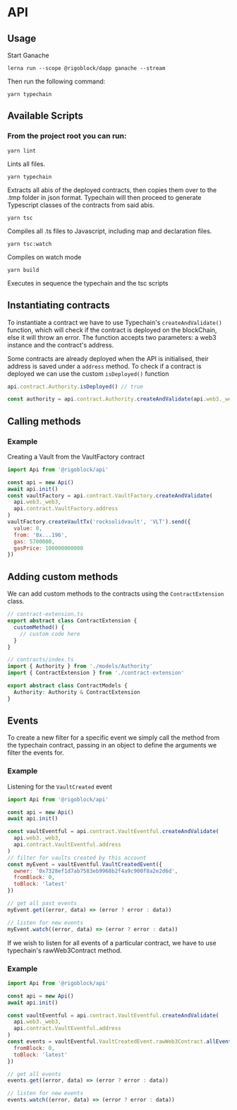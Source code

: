 # API
## Usage

Start Ganache
```
lerna run --scope @rigoblock/dapp ganache --stream
```
Then run the following command:
```
yarn typechain
```

## Available Scripts

### From the project root you can run:
```
yarn lint
```
Lints all files.
```
yarn typechain
```
Extracts all abis of the deployed contracts, then copies them over to the .tmp folder in json format. Typechain will then proceed to generate Typescript classes of the contracts from said abis.
```
yarn tsc
```
Compiles all .ts files to Javascript, including map and declaration files.
```
yarn tsc:watch
```
Compiles on watch mode
```
yarn build
```
Executes in sequence the typechain and the tsc scripts

## Instantiating contracts

To instantiate a contract we have to use Typechain's `createAndValidate()` function, which will check if the contract is deployed on the blockChain, else it will throw an error. The function accepts two parameters: a web3 instance and the contract's address.

Some contracts are already deployed when the API is initialised, their address is saved under a `address` method. To check if a contract is deployed we can use the custom `isDeployed()` function

```javascript
api.contract.Authority.isDeployed() // true

const authority = api.contract.Authority.createAndValidate(api.web3._web3, api.contract.Authority.address)
```

## Calling methods

### Example
Creating a Vault from the VaultFactory contract

```javascript
import Api from '@rigoblock/api'

const api = new Api()
await api.init()
const vaultFactory = api.contract.VaultFactory.createAndValidate(
  api.web3._web3,
  api.contract.VaultFactory.address
)
vaultFactory.createVaultTx('rocksolidvault', 'VLT').send({
  value: 0,
  from: '0x...196',
  gas: 5700000,
  gasPrice: 100000000000
})

```
## Adding custom methods

We can add custom methods to the contracts using the `ContractExtension` class.

```typescript
// contract-extension.ts
export abstract class ContractExtension {
  customMethod() {
    // custom code here
  }
}

// contracts/index.ts
import { Authority } from './models/Authority'
import { ContractExtension } from './contract-extension'

export abstract class ContractModels {
  Authority: Authority & ContractExtension
}

```

## Events

To create a new filter for a specific event we simply call the method from the typechain contract, passing in an object to define the arguments we filter the events for.

### Example

Listening for the `VaultCreated` event

```javascript
import Api from '@rigoblock/api'

const api = new Api()
await api.init()

const vaultEventful = api.contract.VaultEventful.createAndValidate(
  api.web3._web3,
  api.contract.VaultEventful.address
)
// filter for vaults created by this account
const myEvent = vaultEventful.VaultCreatedEvent({
  owner: '0x7328ef1d7ab7583eb9968b2f4a9c900f8a2e2d6d',
  fromBlock: 0,
  toBlock: 'latest'
})

// get all past events
myEvent.get((error, data) => (error ? error : data))

// listen for new events
myEvent.watch((error, data) => (error ? error : data))
```

If we wish to listen for all events of a particular contract, we have to use typechain's rawWeb3Contract method.

### Example
```javascript
import Api from '@rigoblock/api'

const api = new Api()
await api.init()

const vaultEventful = api.contract.VaultEventful.createAndValidate(
  api.web3._web3,
  api.contract.VaultEventful.address
)
const events = vaultEventful.VaultCreatedEvent.rawWeb3Contract.allEvents({
  fromBlock: 0,
  toBlock: 'latest'
})

// get all events
events.get((error, data) => (error ? error : data))

// listen for new events
events.watch((error, data) => (error ? error : data))

```
